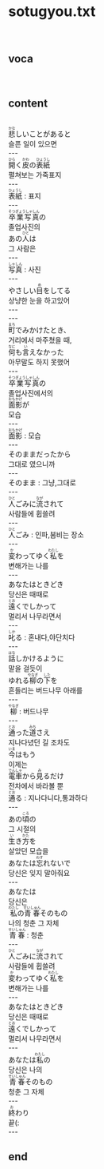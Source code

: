 <h1>sotugyou.txt</h1><br>
<h2>voca</h2><br>
<h2>content</h2><br>
<ruby><rb>悲</rb><rt>かな</rt></ruby>しいことがあると<br>
슬픈 일이 있으면<br>
---<br>
<ruby><rb>開</rb><rt>ひら</rt></ruby>く<ruby><rb>皮</rb><rt>かわ</rt></ruby>の<ruby><rb>表紙</rb><rt>ひょうし</rt></ruby><br>
펼쳐보는 가죽표지<br>
---<br>
<ruby><rb>表紙</rb><rt>ひょうし</rt></ruby> : 표지<br>
---<br>
<ruby><rb>卒業写真</rb><rt>そつぎょうしゃしん</rt></ruby>の<br>
졸업사진의<br>
あの<ruby><rb>人</rb><rt>ひと</rt></ruby>は<br>
그 사람은<br>
---<br>
<ruby><rb>写真</rb><rt>しゃしん</rt></ruby> : 사진<br>
---<br>
やさしい<ruby><rb>目</rb><rt>め</rt></ruby>をしてる<br>
상냥한 눈을 하고있어<br>
---<br>
---<br>
<ruby><rb>町</rb><rt>まち</rt></ruby>でみかけたとき、<br>
거리에서 마주쳤을 때,<br>
<ruby><rb>何</rb><rt>なに</rt></ruby>も<ruby><rb>言</rb><rt>い</rt></ruby>えなかった<br>
아무말도 하지 못했어<br>
---<br>
<ruby><rb>卒業写真</rb><rt>そつぎょうしゃしん</rt></ruby>の<br>
졸업사진에서의<br>
<ruby><rb>面影</rb><rt>おもかげ</rt></ruby>が<br>
모습<br>
---<br>
<ruby><rb>面影</rb><rt>おもかげ</rt></ruby> : 모습<br>
---<br>
そのままだったから<br>
그대로 였으니까<br>
---<br>
<ruby>そのまま</ruby> : 그냥,그대로<br>
---<br>
<ruby><rb>人</rb><rt>ひと</rt></ruby>ごみに<ruby><rb>流</rb><rt>なが</rt></ruby>されて<br>
사람들에 휩쓸려<br>
---<br>
<ruby><rb>人</rb><rt>ひと</rt></ruby>ごみ : 인파,붐비는 장소<br>
---<br>
<ruby><rb>変</rb><rt>か</rt></ruby>わってゆく<ruby><rb>私</rb><rt>わたし</rt></ruby>を<br>
변해가는 나를<br>
---<br>
あなたはときどき<br>
당신은 때때로<br>
<ruby><rb>遠</rb><rt>とお</rt></ruby>くでしかって<br>
멀리서 나무라면서<br>
---<br>
<ruby><rb>叱</rb><rt>しか</rt></ruby>る : 혼내다,야단치다<br>
---<br>
<ruby><rb>話</rb><rt>はな</rt></ruby>しかけるように<br>
말을 걸듯이<br>
ゆれる<ruby><rb>柳</rb><rt>やなぎ</rt></ruby>の<ruby><rb>下</rb><rt>した</rt></ruby>を<br>
흔들리는 버드나무 아래를<br>
---<br>
<ruby><rb>柳</rb><rt>やなぎ</rt></ruby> : 버드나무<br>
---<br>
<ruby><rb>通</rb><rt>とお</rt></ruby>った<ruby><rb>道</rb><rt>みち</rt></ruby>さえ<br>
지나다녔던 길 조차도<br>
<ruby><rb>今</rb><rt>いま</rt></ruby>はもう<br>
이제는<br>
<ruby><rb>電車</rb><rt>でんしゃ</rt></ruby>から<ruby><rb>見</rb><rt>み</rt></ruby>るだけ<br>
전차에서 바라볼 뿐<br>
<ruby><rb>通</rb><rt>とお</rt></ruby>る : 지나다니다,통과하다<br>
---<br>
あの<ruby><rb>頃</rb><rt>ころ</rt></ruby>の<br>
그 시절의<br>
<ruby><rb>生</rb><rt>い</rt></ruby>き<ruby><rb>方</rb><rt>かた</rt></ruby>を<br>
살았던 모습을<br>
あなたは<ruby><rb>忘</rb><rt>わす</rt></ruby>れないで<br>
당신은 잊지 말아줘요<br>
---<br>
あなたは<br>
당신은<br>
<ruby><rb>私</rb><rt>わたし</rt></ruby>の<ruby><rb>青春</rb><rt>せいしゅん</rt></ruby>そのもの<br>
나의 청춘 그 자체<br>
<ruby><rb>青春</rb><rt>せいしゅん</rt></ruby> : 청춘<br>
---<br>
<ruby><rb>人</rb><rt>ひと</rt></ruby>ごみに<ruby><rb>流</rb><rt>なが</rt></ruby>されて<br>
사람들에 휩쓸려<br>
<ruby><rb>変</rb><rt>か</rt></ruby>わってゆく<ruby><rb>私</rb><rt>わたし</rt></ruby>を<br>
변해가는 나를<br>
---<br>
あなたはときどき<br>
당신은 때때로<br>
<ruby><rb>遠</rb><rt>とお</rt></ruby>くでしかって<br>
멀리서 나무라면서<br>
---<br>
あなたは<ruby><rb>私</rb><rt>わたし</rt></ruby>の<br>
당신은 나의<br>
<ruby><rb>青春</rb><rt>せいしゅん</rt></ruby>そのもの<br>
청춘 그 자체<br>
---<br>
<ruby><rb>終</rb><rt>お</rt></ruby>わり<br>
끝(:<br>
---<br>
<h2>end</h2><br>
